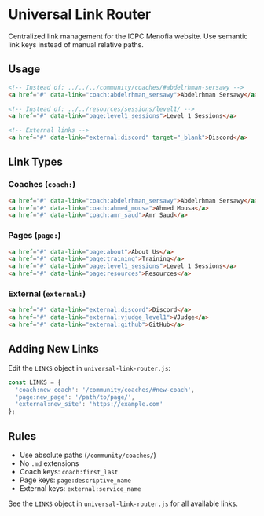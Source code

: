 # Universal Link Router

Centralized link management for the ICPC Menofia website. Use semantic link keys instead of manual relative paths.

## Usage

```html
<!-- Instead of: ../../../community/coaches/#abdelrhman-sersawy -->
<a href="#" data-link="coach:abdelrhman_sersawy">Abdelrhman Sersawy</a>

<!-- Instead of: ../../resources/sessions/level1/ -->
<a href="#" data-link="page:level1_sessions">Level 1 Sessions</a>

<!-- External links -->
<a href="#" data-link="external:discord" target="_blank">Discord</a>
```

## Link Types

### Coaches (`coach:`)
```html
<a href="#" data-link="coach:abdelrhman_sersawy">Abdelrhman Sersawy</a>
<a href="#" data-link="coach:ahmed_mousa">Ahmed Mousa</a>
<a href="#" data-link="coach:amr_saud">Amr Saud</a>
```

### Pages (`page:`)
```html
<a href="#" data-link="page:about">About Us</a>
<a href="#" data-link="page:training">Training</a>
<a href="#" data-link="page:level1_sessions">Level 1 Sessions</a>
<a href="#" data-link="page:resources">Resources</a>
```

### External (`external:`)
```html
<a href="#" data-link="external:discord">Discord</a>
<a href="#" data-link="external:vjudge_level1">VJudge</a>
<a href="#" data-link="external:github">GitHub</a>
```

## Adding New Links

Edit the `LINKS` object in `universal-link-router.js`:

```javascript
const LINKS = {
  'coach:new_coach': '/community/coaches/#new-coach',
  'page:new_page': '/path/to/page/',
  'external:new_site': 'https://example.com'
};
```

## Rules

- Use absolute paths (`/community/coaches/`)
- No `.md` extensions
- Coach keys: `coach:first_last`
- Page keys: `page:descriptive_name`
- External keys: `external:service_name`

See the `LINKS` object in `universal-link-router.js` for all available links.
